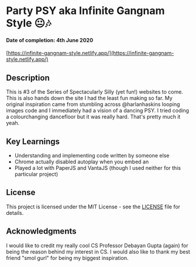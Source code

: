 # Party PSY aka Infinite Gangnam Style 😐🎶
#### Date of completion: 4th June 2020
[https://infinite-gangnam-style.netlify.app/](https://infinite-gangnam-style.netlify.app/)

## Description
This is #3 of the Series of Spectacularly Silly (yet fun!) websites to come. 
This is also hands down the site I had the least fun making so far. My original inspiration came from stumbling across @harlanhaskins looping images code and I immediately had a vision of a dancing PSY. I tried coding a colourchanging dancefloor but it was really hard. That's pretty much it yeah.

## Key Learnings
* Understanding and implementing code written by someone else
* Chrome actually disabled autoplay when you embed an <audio> file on sites a few years ago
* Played a lot with PaperJS and VantaJS (though I used neither for this particular project)

## License
This project is licensed under the MIT License - see the [LICENSE](LICENSE) file for details.

## Acknowledgments
I would like to credit my really cool CS Professor Debayan Gupta (again) for being the reason behind my interest in CS. 
I would also like to thank my best friend "smol gurl" for being my biggest inspiration. 
